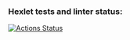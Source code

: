 ### Hexlet tests and linter status:
[![Actions Status](https://github.com/Darya876/frontend-project-11/actions/workflows/hexlet-check.yml/badge.svg)](https://github.com/Darya876/frontend-project-11/actions)

